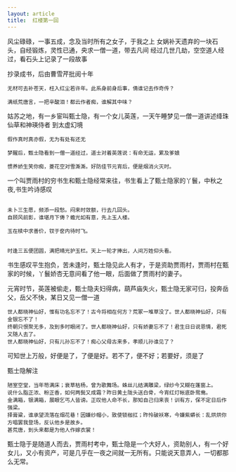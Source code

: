 ```yaml
---
layout: article
title:  红楼第一回
---
```


风尘碌碌，一事五成，念及当时所有之女子，于我之上
女娲补天遗弃的一块石头，自经锻炼，灵性已通，央求一僧一道，带去凡间
经过几世几劫，空空道人经过，看石头上记录了一段故事

抄录成书，后由曹雪芹批阅十年

```
无材可去补苍天，枉入红尘若许年。此系身前身后事，倩谁记去作奇传？

满纸荒唐言，一把辛酸泪！都云作者痴，谁解其中味？

```

姑苏之地，有一乡宦叫甄士隐，有一个女儿英莲，一天午睡梦见一僧一道讲述绛珠仙草和神瑛侍者
到太虚幻境

```
假作真时真亦假，无为有处有还无

梦醒后，甄士隐看到一僧一道经过，道士对着英莲说：有命无运，累及爹娘

惯养娇生笑你痴，菱花空对雪澌澌。好防佳节元宵后，便是烟消火灭时。

```

一个叫贾雨村的穷书生和甄士隐经常来往，书生看上了甄士隐家的丫鬟，中秋之夜,书生吟诗感叹
```

未卜三生愿，频添一段愁。闷来时敛额，行去几回头。
自顾风前影，谁堪月下俦？蟾光如有意，先上玉人楼。

玉在椟中求善价，钗于奁内待时飞。


时逢三五便团圆，满把晴光护玉栏。天上一轮才捧出，人间万姓仰头看。

```

书生感叹平生抱负，苦未逢时，甄士隐见此人有才，于是资助贾雨村，贾雨村在甄家的时候，丫鬟娇杏无意间看了他一眼，后面做了贾雨村的妻子。

元宵时节，英莲被偷走，甄士隐夫妇得病，葫芦庙失火，甄士隐无家可归，投奔岳父，岳父不快，某日又见一僧一道

```
世人都晓神仙好，惟有功名忘不了！古今将相在何方？荒冢一堆草没了。世人都晓神仙好，只有金银忘不了！
终朝只恨聚无多，及到多时眼闭了。世人都晓神仙好，只有娇妻忘不了！君生日日说恩情，君死又随人去了。
世人都晓神仙好，只有儿孙忘不了！痴心父母古来多，孝顺儿孙谁见了？
```

可知世上万般，好便是了，了便是好。若不了，便不好；若要好，须是了


甄士隐解注

```
陋室空堂，当年笏满床；衰草枯杨，曾为歌舞场。蛛丝儿结满雕梁，绿纱今又糊在蓬窗上。
说什么脂正浓、粉正香，如何两鬓又成霜？昨日黄土陇头送白骨，今宵红灯帐底卧鸳鸯。
金满箱，银满箱，展眼乞丐人皆谤。正叹他人命不长，那知自己归来丧！训有方，保不定日后作强梁。
择膏粱，谁承望流落在烟花巷！因嫌纱帽小，致使锁枷扛；昨怜破袄寒，今嫌紫蟒长：乱烘烘你方唱罢我登场，反认他乡是故乡。
甚荒唐，到头来都是为他人作嫁衣裳！
```

甄士隐于是随道人而去，贾雨村考中，甄士隐是一个大好人，资助别人，有一个好女儿，又小有资产，可是几乎在一夜之间就一无所有。只能说天意弄人，一切都那么无常。